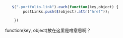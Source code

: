 ```js
   $(".portfolio-link").each(function(key,object) {
        postLinks.push($(object).attr("href"));

    })

```

function(key, object)放在这里是啥意思啊？